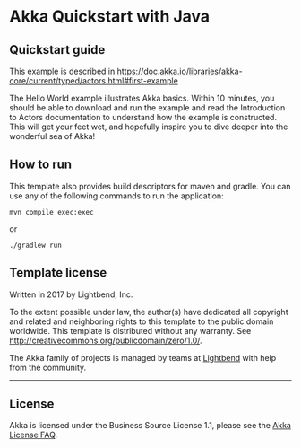 # Akka Quickstart with Java

## Quickstart guide

This example is described in https://doc.akka.io/libraries/akka-core/current/typed/actors.html#first-example

The Hello World example illustrates Akka basics. Within 10 minutes, you should be able to download and run the example and read the Introduction to Actors documentation to understand how the example is constructed. This will get your feet wet, and hopefully inspire you to dive deeper into the wonderful sea of Akka!

## How to run

This template also provides build descriptors for maven and gradle. You can use any of the following commands to run the application:
```
mvn compile exec:exec
```
or
```
./gradlew run
```

## Template license

Written in 2017 by Lightbend, Inc.

To the extent possible under law, the author(s) have dedicated all copyright and related
and neighboring rights to this template to the public domain worldwide.
This template is distributed without any warranty. See <http://creativecommons.org/publicdomain/zero/1.0/>.

The Akka family of projects is managed by teams at [Lightbend](https://lightbend.com) with help from the community.

---

## License

Akka is licensed under the Business Source License 1.1, please see the [Akka License FAQ](https://www.lightbend.com/akka/license-faq).
